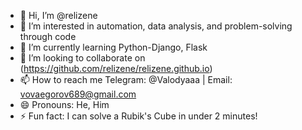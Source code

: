- 👋 Hi, I’m @relizene
- 👀 I’m interested in automation, data analysis, and problem-solving through code
- 🌱 I’m currently learning Python-Django, Flask
- 💞️ I’m looking to collaborate on (https://github.com/relizene/relizene.github.io)
- 📫 How to reach me Telegram: @Valodyaaa | Email: vovaegorov689@gmail.com
- 😄 Pronouns: He, Him
- ⚡ Fun fact: I can solve a Rubik's Cube in under 2 minutes!

